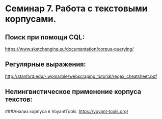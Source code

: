 # Семинар 7. Работа с текстовыми корпусами.


## Поиск при помощи CQL:
<https://www.sketchengine.eu/documentation/corpus-querying/>

## Регулярные выражения:
<http://stanford.edu/~wpmarble/webscraping_tutorial/regex_cheatsheet.pdf>


## Нелингвистическое применение корпуса текстов:

###Анализ корпуса в VoyantTools:
<https://voyant-tools.org/>

